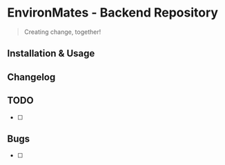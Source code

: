 # EnvironMates - Backend Repository

> Creating change, together!

## Installation & Usage



## Changelog

### 


## TODO

- [ ] 

## Bugs

- [ ] 
